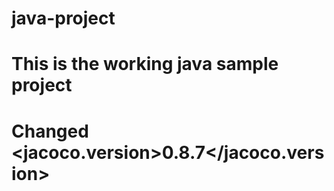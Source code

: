 # java-project
# This is the working java sample project
# Changed <jacoco.version>0.8.7</jacoco.version>
